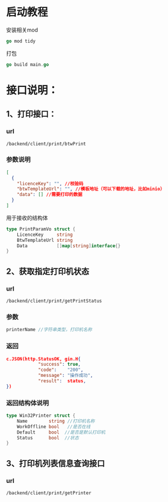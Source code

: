 # 启动教程

安装相关mod

```go
go mod tidy
```

打包

```go
go build main.go
```

# 接口说明：

## 1、打印接口：

### url

```apl
/backend/client/print/btwPrint
```

### 参数说明

```json
[
  {
    "licenceKey": "", //校验码
    "btwTemplateUrl": "", //模板地址（可以下载的地址，比如minio）
    "data": [] //需要打印的数据
  }
]
```

用于接收的结构体

```go
type PrintParamVo struct {
	LicenceKey     string
	BtwTemplateUrl string
	Data           []map[string]interface{}
}
```

## 2、获取指定打印机状态

### url

```apl
/backend/client/print/getPrintStatus
```

### 参数

```go
printerName //字符串类型，打印机名称
```

### 返回

```json
c.JSON(http.StatusOK, gin.H{
			"success": true,
			"code":    "200",
			"message": "操作成功",
			"result":  status,
})
```

### 返回结构体说明

```go
type Win32Printer struct {
	Name        string //打印机名称
	WorkOffline bool   //是否在线
	Default     bool  //是否是默认打印机
	Status      bool  //状态
}
```

## 3、打印机列表信息查询接口

### url

```
/backend/client/print/getPrinter
```

